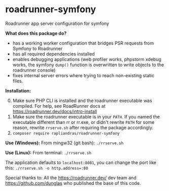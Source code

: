 # roadrunner-symfony
Roadrunner app server configuration for symfony

**What does this package do?**
* has a working worker configuration that bridges PSR requests from Symfony to Roadrunner
* has all required dependencies installed
* enables debugging applications (web profiler works, phpstorm xdebug works, the symfony `dump()` function is overwritten to write objects to the roadrunner console)
* fixes internal server errors where trying to reach non-existing static files.

**Installation:**

 0. Make sure PHP CLI is installed and the roadrunner executable was compiled. For help, see RoadRunner docs at https://roadrunner.dev/docs/intro-install
 1. Make sure the roadrunner executable is in your `PATH`. If you named the executable different than rr or rr.exe, or didn't rewrite `PATH` for some reason, rewrite `rrserve.sh` after requiring the package accordingly.
 2. `composer require rapliandras/roadrunner-symfony`

**Use (Windows):**
From mingw32 (git bash): `./rrserve.sh`

**Use (Linux):**
From terminal: `./rrserve.sh`

The application defaults to `localhost:8081`, you can change the port like this: `./rrserve.sh -o http.address=:80`

Special thanks to:
All the https://roadrunner.dev/ dev team and
https://github.com/dunglas who published the base of this code.
